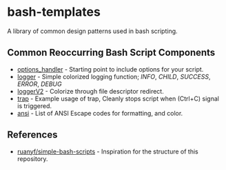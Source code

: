 # bash-templates

A library of common design patterns used in bash scripting.

## Common Reoccurring Bash Script Components

* [options_handler](scripts/options_handler) - Starting point to include options for your script. 
* [logger](scripts/logger) - Simple colorized logging function; *INFO*, *CHILD*, *SUCCESS*, *ERROR*, *DEBUG*
* [loggerV2](scripts/loggerV2) - Colorize through file descriptor redirect.
* [trap](scripts/trap) - Example usage of trap, Cleanly stops script when (Ctrl+C) signal is triggered.
* [ansi](scripts/ansi) - List of ANSI Escape codes for formatting, and color.

## References

* [ruanyf/simple-bash-scripts](https://github.com/ruanyf/simple-bash-scripts) - Inspiration for the structure of this repository.
